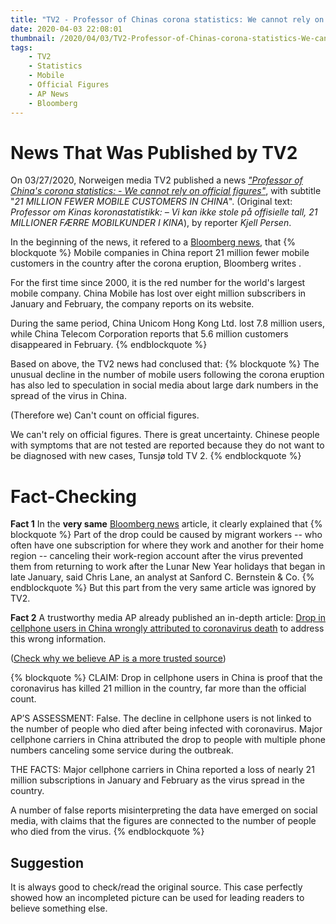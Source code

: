 ```yaml
---
title: "TV2 - Professor of Chinas corona statistics: We cannot rely on official figures"
date: 2020-04-03 22:08:01
thumbnail: /2020/04/03/TV2-Professor-of-Chinas-corona-statistics-We-cannot-rely-on-official-figures/Thumbnail.png
tags:
    - TV2
    - Statistics
    - Mobile
    - Official Figures
    - AP News
    - Bloomberg
---
```


# News That Was Published by TV2
On 03/27/2020, Norweigen media TV2 published a news *["Professor of China's corona statistics: - We cannot rely on official figures"](https://www.tv2.no/a/11327627/?fbclid=IwAR0NYtl34g0V4ZcgjQFkVUz8ZtVWFwYwrvcCosKcwM_nai920g0GrGgFinw)*, with subtitle "*21 MILLION FEWER MOBILE CUSTOMERS IN CHINA*". (Original text: *Professor om Kinas koronastatistikk: – Vi kan ikke stole på offisielle tall, 21 MILLIONER FÆRRE MOBILKUNDER I KINA*), by reporter *Kjell Persen*.

In the beginning of the news, it refered to a [Bloomberg news](https://www.bloomberg.com/news/articles/2020-03-23/china-s-mobile-carriers-lose-15-million-users-as-virus-bites), that
{% blockquote %}
Mobile companies in China report 21 million fewer mobile customers in the country after the corona eruption, Bloomberg writes .

For the first time since 2000, it is the red number for the world's largest mobile company. China Mobile has lost over eight million subscribers in January and February, the company reports on its website.

During the same period, China Unicom Hong Kong Ltd. lost 7.8 million users, while China Telecom Corporation reports that 5.6 million customers disappeared in February.
{% endblockquote %}

Based on above, the TV2 news had conclused that:
{% blockquote %}
The unusual decline in the number of mobile users following the corona eruption has also led to speculation in social media about large dark numbers in the spread of the virus in China.

(Therefore we) Can't count on official figures.

We can't rely on official figures. There is great uncertainty. Chinese people with symptoms that are not tested are reported because they do not want to be diagnosed with new cases, Tunsjø told TV 2.
{% endblockquote %}

# Fact-Checking
**Fact 1** 
In the **very same** [Bloomberg news](https://www.bloomberg.com/news/articles/2020-03-23/china-s-mobile-carriers-lose-15-million-users-as-virus-bites) article, it clearly explained that
{% blockquote %}
Part of the drop could be caused by migrant workers -- who often have one subscription for where they work and another for their home region -- canceling their work-region account after the virus prevented them from returning to work after the Lunar New Year holidays that began in late January, said Chris Lane, an analyst at Sanford C. Bernstein & Co.
{% endblockquote %}
But this part from the very same article was ignored by TV2.

**Fact 2**
A trustworthy media AP already published an in-depth article: [Drop in cellphone users in China wrongly attributed to coronavirus death](https://apnews.com/afs:Content:8717250566) to address this wrong information.

([Check why we believe AP is a more trusted source](\About))

{% blockquote %}
CLAIM: Drop in cellphone users in China is proof that the coronavirus has killed 21 million in the country, far more than the official count.

AP’S ASSESSMENT: False. The decline in cellphone users is not linked to the number of people who died after being infected with coronavirus. Major cellphone carriers in China attributed the drop to people with multiple phone numbers canceling some service during the outbreak.

THE FACTS: Major cellphone carriers in China reported a loss of nearly 21 million subscriptions in January and February as the virus spread in the country.

A number of false reports misinterpreting the data have emerged on social media, with claims that the figures are connected to the number of people who died from the virus.
{% endblockquote %}

## Suggestion
It is always good to check/read the original source. This case perfectly showed how an incompleted picture can be used for leading readers to believe something else.   